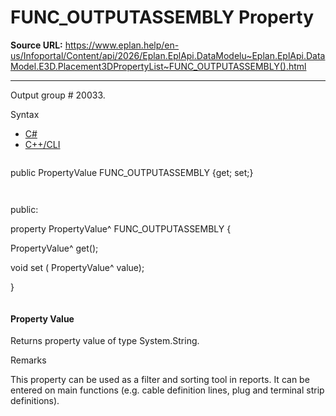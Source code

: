 # FUNC_OUTPUTASSEMBLY Property

**Source URL:** https://www.eplan.help/en-us/Infoportal/Content/api/2026/Eplan.EplApi.DataModelu~Eplan.EplApi.DataModel.E3D.Placement3DPropertyList~FUNC_OUTPUTASSEMBLY().html

---

Output group # 20033.

Syntax

- [C#](#i-syntax-CS)
- [C++/CLI](#i-syntax-CPP2005)

```
```
public PropertyValue FUNC_OUTPUTASSEMBLY {get; set;}
```
```

```
```
public:

property PropertyValue^ FUNC_OUTPUTASSEMBLY {

   PropertyValue^ get();

   void set (    PropertyValue^ value);

}
```
```

#### Property Value

Returns property value of type System.String.

Remarks

This property can be used as a filter and sorting tool in reports. It can be entered on main functions (e.g. cable definition lines, plug and terminal strip definitions).
